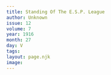 ```yaml
---
title: Standing Of The E.S.P. League
author: Unknown
issue: 12
volume: 7
year: 1916
month: 27
day: V
tags:
layout: page.njk
image:
---
```





